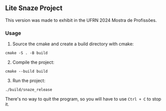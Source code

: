 ## Lite Snaze Project

This version was made to exhibit in the UFRN 2024 Mostra de Profissões.

### Usage

1. Source the cmake and create a build directory with cmake:

  ```
  cmake -S . -B build
  ```

2. Compile the project:

  ```
  cmake --build build
  ```

3. Run the project:

  ```
  ./build/snaze_release
  ```

There's no way to quit the program, so you will have to use `Ctrl + C` to stop it.
